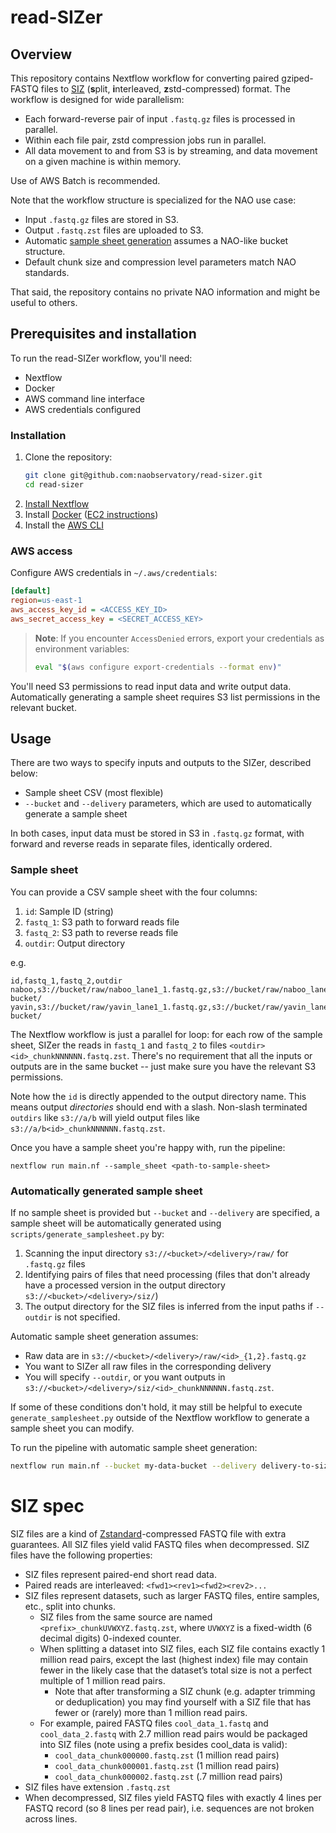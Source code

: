 # read-SIZer

## Overview

This repository contains Nextflow workflow for converting paired gziped-FASTQ files to [SIZ](#siz-spec) (**s**plit, **i**nterleaved, **z**std-compressed) format. The workflow is designed for wide parallelism:
* Each forward-reverse pair of input `.fastq.gz` files is processed in parallel.
* Within each file pair, zstd compression jobs run in parallel.
* All data movement to and from S3 is by streaming, and data movement on a given machine is within memory.

Use of AWS Batch is recommended.

Note that the workflow structure is specialized for the NAO use case:
* Input `.fastq.gz` files are stored in S3.
* Output `.fastq.zst` files are uploaded to S3.
* Automatic [sample sheet generation](#automatically-generated-sample-sheet) assumes a NAO-like bucket structure.
* Default chunk size and compression level parameters match NAO standards.

That said, the repository contains no private NAO information and might be useful to others.

## Prerequisites and installation
To run the read-SIZer workflow, you'll need:
- Nextflow
- Docker
- AWS command line interface
- AWS credentials configured

### Installation

1. Clone the repository:
    ```bash
    git clone git@github.com:naobservatory/read-sizer.git
    cd read-sizer
    ```
2. [Install Nextflow](https://www.nextflow.io/docs/latest/install.html)
3. Install [Docker](https://docs.docker.com/engine/install/) ([EC2 instructions](https://docs.aws.amazon.com/serverless-application-model/latest/developerguide/install-docker.html))
4. Install the [AWS CLI](https://docs.aws.amazon.com/cli/latest/userguide/getting-started-install.html)

### AWS access

Configure AWS credentials in `~/.aws/credentials`:

```ini
[default]
region=us-east-1
aws_access_key_id = <ACCESS_KEY_ID>
aws_secret_access_key = <SECRET_ACCESS_KEY>
```

> **Note**: If you encounter `AccessDenied` errors, export your credentials as environment variables:
> ```bash
> eval "$(aws configure export-credentials --format env)"
> ```

You'll need S3 permissions to read input data and write output data. Automatically generating a sample sheet requires S3 list permissions in the relevant bucket.

## Usage

There are two ways to specify inputs and outputs to the SIZer, described below:
* Sample sheet CSV (most flexible)
* `--bucket` and `--delivery` parameters, which are used to automatically generate a sample sheet

In both cases, input data must be stored in S3 in `.fastq.gz` format, with forward and reverse reads in separate files, identically ordered.

### Sample sheet

You can provide a CSV sample sheet with the four columns:
1. `id`: Sample ID (string)
2. `fastq_1`: S3 path to forward reads file
3. `fastq_2`: S3 path to reverse reads file
4. `outdir`: Output directory

e.g.
```csv
id,fastq_1,fastq_2,outdir
naboo,s3://bucket/raw/naboo_lane1_1.fastq.gz,s3://bucket/raw/naboo_lane1_2.fastq.gz,s3://output-bucket/
yavin,s3://bucket/raw/yavin_lane1_1.fastq.gz,s3://bucket/raw/yavin_lane1_2.fastq.gz,s3://output-bucket/
```
The Nextflow workflow is just a parallel for loop: for each row of the sample sheet, SIZer the reads in `fastq_1` and `fastq_2` to files `<outdir><id>_chunkNNNNNN.fastq.zst`.
There's no requirement that all the inputs or outputs are in the same bucket -- just make sure you have the relevant S3 permissions.

Note how the `id` is directly appended to the output directory name. This means output _directories_ should end with a slash. Non-slash terminated `outdirs` like `s3://a/b` will yield output files like `s3://a/b<id>_chunkNNNNNN.fastq.zst`.


Once you have a sample sheet you're happy with, run the pipeline:
```
nextflow run main.nf --sample_sheet <path-to-sample-sheet>
```

### Automatically generated sample sheet

If no sample sheet is provided but `--bucket` and `--delivery` are specified, a sample sheet will be automatically generated using `scripts/generate_samplesheet.py` by:
1. Scanning the input directory `s3://<bucket>/<delivery>/raw/` for `.fastq.gz` files
2. Identifying pairs of files that need processing (files that don't already have a processed version in the output directory `s3://<bucket>/<delivery>/siz/`)
3. The output directory for the SIZ files is inferred from the input paths if `--outdir` is not specified.

Automatic sample sheet generation assumes:
* Raw data are in `s3://<bucket>/<delivery>/raw/<id>_{1,2}.fastq.gz`
* You want to SIZer all raw files in the corresponding delivery
* You will specify `--outdir`, or you want outputs in `s3://<bucket>/<delivery>/siz/<id>_chunkNNNNNN.fastq.zst`.

If some of these conditions don't hold, it may still be helpful to execute `generate_samplesheet.py` outside of the Nextflow workflow to generate a sample sheet you can modify.

To run the pipeline with automatic sample sheet generation:
```bash
nextflow run main.nf --bucket my-data-bucket --delivery delivery-to-siz
```

# SIZ spec

SIZ files are a kind of [Zstandard](https://facebook.github.io/zstd/)\-compressed FASTQ file with extra guarantees. All SIZ files yield valid FASTQ files when decompressed. SIZ files have the following properties:

* SIZ files represent paired-end short read data.
* Paired reads are interleaved: `<fwd1><rev1><fwd2><rev2>...`
* SIZ files represent datasets, such as larger FASTQ files, entire samples, etc., split into chunks.
  * SIZ files from the same source are named `<prefix>_chunkUVWXYZ.fastq.zst`, where `UVWXYZ` is a fixed-width (6 decimal digits) 0-indexed counter.
  * When splitting a dataset into SIZ files, each SIZ file contains exactly 1 million read pairs, except the last (highest index) file may contain fewer in the likely case that the dataset’s total size is not a perfect multiple of 1 million read pairs.
    * Note that after transforming a SIZ chunk (e.g. adapter trimming or deduplication) you may find yourself with a SIZ file that has fewer or (rarely) more than 1 million read pairs.
  * For example, paired FASTQ files `cool_data_1.fastq` and `cool_data_2.fastq` with 2.7 million read pairs would be packaged into SIZ files (note using a prefix besides cool\_data is valid):
    * `cool_data_chunk000000.fastq.zst` (1 million read pairs)
    * `cool_data_chunk000001.fastq.zst` (1 million read pairs)
    * `cool_data_chunk000002.fastq.zst` (.7 million read pairs)
* SIZ files have extension `.fastq.zst`
* When decompressed, SIZ files yield FASTQ files with exactly 4 lines per FASTQ record (so 8 lines per read pair), i.e. sequences are not broken across lines.